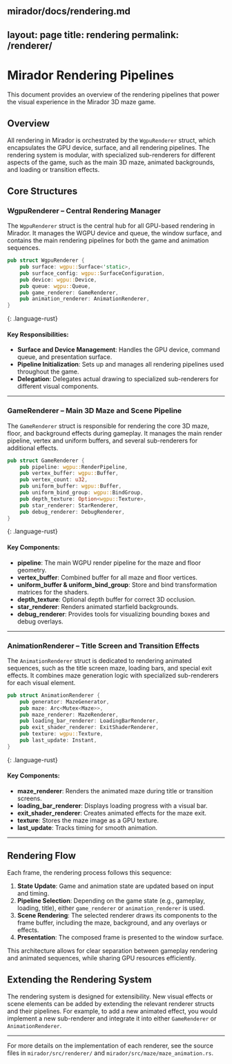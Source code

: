 mirador/docs/rendering.md
---
layout: page
title: rendering
permalink: /renderer/
---

# Mirador Rendering Pipelines

This document provides an overview of the rendering pipelines that power the visual experience in the Mirador 3D maze game.

## Overview

All rendering in Mirador is orchestrated by the `WgpuRenderer` struct, which encapsulates the GPU device, surface, and all rendering pipelines. The rendering system is modular, with specialized sub-renderers for different aspects of the game, such as the main 3D maze, animated backgrounds, and loading or transition effects.

## Core Structures

### WgpuRenderer – Central Rendering Manager

The `WgpuRenderer` struct is the central hub for all GPU-based rendering in Mirador. It manages the WGPU device and queue, the window surface, and contains the main rendering pipelines for both the game and animation sequences.

```rust
pub struct WgpuRenderer {
    pub surface: wgpu::Surface<'static>,
    pub surface_config: wgpu::SurfaceConfiguration,
    pub device: wgpu::Device,
    pub queue: wgpu::Queue,
    pub game_renderer: GameRenderer,
    pub animation_renderer: AnimationRenderer,
}
```
{: .language-rust}

#### Key Responsibilities:
- **Surface and Device Management**: Handles the GPU device, command queue, and presentation surface.
- **Pipeline Initialization**: Sets up and manages all rendering pipelines used throughout the game.
- **Delegation**: Delegates actual drawing to specialized sub-renderers for different visual components.

---

### GameRenderer – Main 3D Maze and Scene Pipeline

The `GameRenderer` struct is responsible for rendering the core 3D maze, floor, and background effects during gameplay. It manages the main render pipeline, vertex and uniform buffers, and several sub-renderers for additional effects.

```rust
pub struct GameRenderer {
    pub pipeline: wgpu::RenderPipeline,
    pub vertex_buffer: wgpu::Buffer,
    pub vertex_count: u32,
    pub uniform_buffer: wgpu::Buffer,
    pub uniform_bind_group: wgpu::BindGroup,
    pub depth_texture: Option<wgpu::Texture>,
    pub star_renderer: StarRenderer,
    pub debug_renderer: DebugRenderer,
}
```
{: .language-rust}

#### Key Components:
- **pipeline**: The main WGPU render pipeline for the maze and floor geometry.
- **vertex_buffer**: Combined buffer for all maze and floor vertices.
- **uniform_buffer & uniform_bind_group**: Store and bind transformation matrices for the shaders.
- **depth_texture**: Optional depth buffer for correct 3D occlusion.
- **star_renderer**: Renders animated starfield backgrounds.
- **debug_renderer**: Provides tools for visualizing bounding boxes and debug overlays.

---

### AnimationRenderer – Title Screen and Transition Effects

The `AnimationRenderer` struct is dedicated to rendering animated sequences, such as the title screen maze, loading bars, and special exit effects. It combines maze generation logic with specialized sub-renderers for each visual element.

```rust
pub struct AnimationRenderer {
    pub generator: MazeGenerator,
    pub maze: Arc<Mutex<Maze>>,
    pub maze_renderer: MazeRenderer,
    pub loading_bar_renderer: LoadingBarRenderer,
    pub exit_shader_renderer: ExitShaderRenderer,
    pub texture: wgpu::Texture,
    pub last_update: Instant,
}
```
{: .language-rust}

#### Key Components:
- **maze_renderer**: Renders the animated maze during title or transition screens.
- **loading_bar_renderer**: Displays loading progress with a visual bar.
- **exit_shader_renderer**: Creates animated effects for the maze exit.
- **texture**: Stores the maze image as a GPU texture.
- **last_update**: Tracks timing for smooth animation.

---

## Rendering Flow

Each frame, the rendering process follows this sequence:

1. **State Update**: Game and animation state are updated based on input and timing.
2. **Pipeline Selection**: Depending on the game state (e.g., gameplay, loading, title), either `game_renderer` or `animation_renderer` is used.
3. **Scene Rendering**: The selected renderer draws its components to the frame buffer, including the maze, background, and any overlays or effects.
4. **Presentation**: The composed frame is presented to the window surface.

This architecture allows for clear separation between gameplay rendering and animated sequences, while sharing GPU resources efficiently.

## Extending the Rendering System

The rendering system is designed for extensibility. New visual effects or scene elements can be added by extending the relevant renderer structs and their pipelines. For example, to add a new animated effect, you would implement a new sub-renderer and integrate it into either `GameRenderer` or `AnimationRenderer`.

---

For more details on the implementation of each renderer, see the source files in `mirador/src/renderer/` and `mirador/src/maze/maze_animation.rs`.